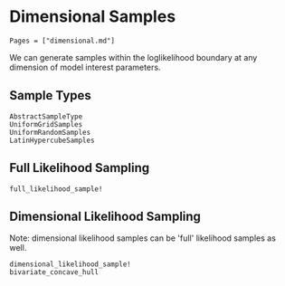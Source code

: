 # Dimensional Samples

```@index
Pages = ["dimensional.md"]
```

We can generate samples within the loglikelihood boundary at any dimension of model interest parameters.

## Sample Types

```@docs
AbstractSampleType
UniformGridSamples
UniformRandomSamples
LatinHypercubeSamples
```

## Full Likelihood Sampling


```@docs
full_likelihood_sample!
```

## Dimensional Likelihood Sampling

Note: dimensional likelihood samples can be 'full' likelihood samples as well.

```@docs
dimensional_likelihood_sample!
bivariate_concave_hull
```